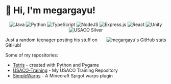 # 👋 Hi, I'm megargayu!
<center>

![Java](https://img.shields.io/badge/java-%23ED8B00.svg?style=for-the-badge&logo=java&logoColor=white)
![Python](https://img.shields.io/badge/python-%2314354C.svg?style=for-the-badge&logo=python&logoColor=white)
![TypeScript](https://img.shields.io/badge/typescript-%23007ACC.svg?style=for-the-badge&logo=typescript&logoColor=white)
![NodeJS](https://img.shields.io/badge/node.js-%2343853D.svg?style=for-the-badge&logo=node.js&logoColor=white)
![Express.js](https://img.shields.io/badge/express.js-%23404d59.svg?style=for-the-badge&logo=express&logoColor=%2361DAFB)
![React](https://img.shields.io/badge/react-%2320232a.svg?style=for-the-badge&logo=react&logoColor=%2361DAFB)
![Unity](https://img.shields.io/badge/unity-%23000000.svg?style=for-the-badge&logo=unity&logoColor=white)
![USACO Silver](https://img.shields.io/badge/USACO-Silver-blue?style=for-the-badge)

</center>

<img align="right" src="https://github-readme-stats.vercel.app/api?username=megargayu" alt="megargayu's GitHub stats" >

Just a random teenager posting his stuff on GitHub!

Some of my repositories:

- [Tetris](https://github.com/megargayu/Tetris) - created with Python and Pygame
- [USACO-Training](https://github.com/megargayu/USACO-Training) - My USACO Training Repository
- [SimpleWarps](https://github.com/megargayu/SimpleWarps) - A Minecraft Spigot warps plugin
